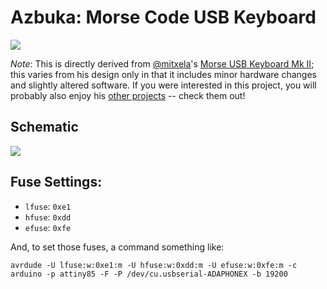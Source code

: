 # Azbuka: Morse Code USB Keyboard

![](https://s3-us-west-2.amazonaws.com/coddingtonbear-public/github/azbuka/azbuka_2.0.jpg)

*Note*: This is directly derived from [@mitxela](https://github.com/mitxela)'s
[Morse USB Keyboard Mk II](https://mitxela.com/projects/morse_code_usb_keyboard_mk_ii);
this varies from his design only in that it includes minor hardware
changes and slightly altered software.  If you were interested in this
project, you will probably also enjoy his
[other projects](https://mitxela.com/projects/hardware) -- check them out!

## Schematic

![](https://s3-us-west-2.amazonaws.com/coddingtonbear-public/github/azbuka/azbuka_2.0__schematic.svg)

## Fuse Settings:

* `lfuse`: `0xe1`
* `hfuse`: `0xdd`
* `efuse`: `0xfe`

And, to set those fuses, a command something like:

```
avrdude -U lfuse:w:0xe1:m -U hfuse:w:0xdd:m -U efuse:w:0xfe:m -c arduino -p attiny85 -F -P /dev/cu.usbserial-ADAPHONEX -b 19200
```
